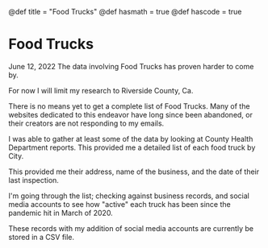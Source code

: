 @def title = "Food Trucks"
@def hasmath = true
@def hascode = true

# Food Trucks

June 12, 2022
The data involving Food Trucks has proven harder to come by.

For now I will limit my research to Riverside County, Ca.

There is no means yet to get a complete list of Food Trucks. Many of the websites dedicated to this endeavor have long since been abandoned, or their creators are not responding to my emails.

I was able to gather at least some of the data by looking at County Health Department reports. This provided me a detailed list of each food truck by City.

This provided me their address, name of the business, and the date of their last inspection.

I'm going through the list; checking against business records, and social media accounts to see how "active" each truck has been since the pandemic hit in March of 2020.

These records with my addition of social media accounts are currently be stored in a CSV file.
